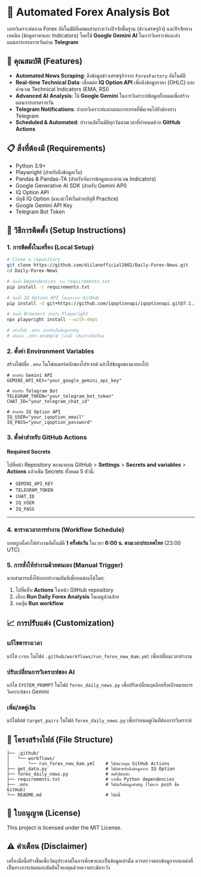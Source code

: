 # 🤖 Automated Forex Analysis Bot

บอทวิเคราะห์ตลาด Forex อัตโนมัติที่ผสมผสานระหว่างปัจจัยพื้นฐาน (ข่าวเศรษฐกิจ) และปัจจัยทางเทคนิค (ข้อมูลราคาและ Indicators) โดยใช้ **Google Gemini AI** ในการวิเคราะห์และส่งแผนการเทรดรายวันผ่าน **Telegram**

## 🚀 คุณสมบัติ (Features)

- **Automated News Scraping**: ดึงข้อมูลข่าวเศรษฐกิจจาก `ForexFactory` อัตโนมัติ
- **Real-time Technical Data**: เชื่อมต่อ **IQ Option API** เพื่อดึงข้อมูลราคา (OHLC) และคำนวณ Technical Indicators (EMA, RSI)
- **Advanced AI Analysis**: ใช้ **Google Gemini** ในการวิเคราะห์ข้อมูลทั้งหมดเพื่อสร้างแผนการเทรดรายวัน
- **Telegram Notifications**: ส่งบทวิเคราะห์และแผนการเทรดที่ชัดเจนไปยังช่องทาง Telegram
- **Scheduled & Automated**: ทำงานอัตโนมัติทุกวันตามเวลาที่กำหนดด้วย **GitHub Actions**

## 📋 สิ่งที่ต้องมี (Requirements)

- Python 3.9+
- Playwright (สำหรับดึงข้อมูลเว็บ)
- Pandas & Pandas-TA (สำหรับจัดการข้อมูลและคำนวณ Indicators)
- Google Generative AI SDK (สำหรับ Gemini API)
- IQ Option API
- บัญชี IQ Option (แนะนำให้เริ่มด้วยบัญชี Practice)
- Google Gemini API Key
- Telegram Bot Token

## 🔧 วิธีการติดตั้ง (Setup Instructions)

### 1\. การติดตั้งในเครื่อง (Local Setup)

```bash
# Clone a repository
git clone https://github.com/diilanofficial2002/Daily-Forex-News.git
cd Daily-Forex-News

# ติดตั้ง Dependencies จาก requirements.txt
pip install -r requirements.txt

# ติดตั้ง IQ Option API โดยตรงจาก GitHub
pip install -U git+https://github.com/iqoptionapi/iqoptionapi.git@7.1.1

# ติดตั้ง Browsers สำหรับ Playwright
npx playwright install --with-deps

# สร้างไฟล์ .env สำหรับเก็บข้อมูลสำคัญ
# คัดลอก .env.example (ถ้ามี) หรือสร้างไฟล์ใหม่
```

### 2\. ตั้งค่า Environment Variables

สร้างไฟล์ชื่อ `.env` ในโฟลเดอร์หลักของโปรเจกต์ แล้วใส่ข้อมูลของนายลงไป:

```env
# สำหรับ Gemini API
GEMINI_API_KEY="your_google_gemini_api_key"

# สำหรับ Telegram Bot
TELEGRAM_TOKEN="your_telegram_bot_token"
CHAT_ID="your_telegram_chat_id"

# สำหรับ IQ Option API
IQ_USER="your_iqoption_email"
IQ_PASS="your_iqoption_password"
```

### 3\. ตั้งค่าสำหรับ GitHub Actions

#### Required Secrets

ไปที่หน้า Repository ของนายบน GitHub \> **Settings** \> **Secrets and variables** \> **Actions** แล้วเพิ่ม Secrets ทั้งหมด 5 ตัวนี้:

- `GEMINI_API_KEY`
- `TELEGRAM_TOKEN`
- `CHAT_ID`
- `IQ_USER`
- `IQ_PASS`

-----

### 4\. ตารางเวลาการทำงาน (Workflow Schedule)

บอทถูกตั้งค่าให้ทำงานอัตโนมัติ **1 ครั้งต่อวัน** ในเวลา **6:00 น. ตามเวลาประเทศไทย** (23:00 UTC)

### 5\. การสั่งให้ทำงานด้วยตนเอง (Manual Trigger)

นายสามารถสั่งให้บอททำงานทันทีเพื่อทดสอบได้โดย:

1. ไปที่แท็บ **Actions** ในหน้า GitHub repository
2. เลือก **Run Daily Forex Analysis** ในเมนูด้านซ้าย
3. กดปุ่ม **Run workflow**

## 📈 การปรับแต่ง (Customization)

### แก้ไขตารางเวลา

แก้ไข `cron` ในไฟล์ `.github/workflows/run_forex_new_6am.yml` เพื่อเปลี่ยนเวลาทำงาน

### ปรับเปลี่ยนการวิเคราะห์ของ AI

แก้ไข `SYSTEM_PROMPT` ในไฟล์ `forex_daily_news.py` เพื่อปรับเปลี่ยนบุคลิกหรือเป้าหมายการวิเคราะห์ของ Gemini

### เพิ่ม/ลดคู่เงิน

แก้ไขลิสต์ `target_pairs` ในไฟล์ `forex_daily_news.py` เพื่อกำหนดคู่เงินที่ต้องการวิเคราะห์

## 📝 โครงสร้างไฟล์ (File Structure)

```text
├── .github/
│   └── workflows/
│       └── run_forex_new_6am.yml    # ไฟล์ควบคุม GitHub Actions
├── get_data.py                      # ไฟล์สำหรับดึงข้อมูลจาก IQ Option
├── forex_daily_news.py              # สคริปต์หลัก
├── requirements.txt                 # รายชื่อ Python dependencies
├── .env                             # ไฟล์เก็บข้อมูลสำคัญ (ไม่ควร push ขึ้น GitHub)
└── README.md                        # ไฟล์นี้
```

## 📄 ใบอนุญาต (License)

This project is licensed under the MIT License.

## ⚠️ คำเตือน (Disclaimer)

เครื่องมือนี้สร้างขึ้นเพื่อวัตถุประสงค์ในการศึกษาและเป็นข้อมูลเท่านั้น ควรตรวจสอบข้อมูลจากแหล่งที่เป็นทางการเสมอและตัดสินใจลงทุนด้วยความระมัดระวัง
